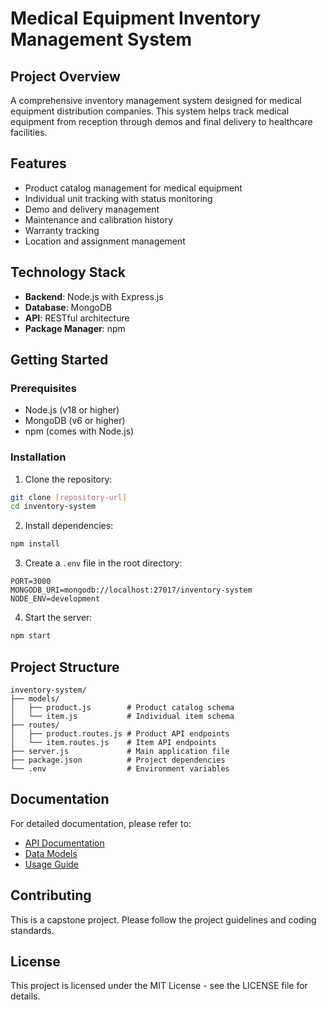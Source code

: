 # Medical Equipment Inventory Management System

## Project Overview
A comprehensive inventory management system designed for medical equipment distribution companies. This system helps track medical equipment from reception through demos and final delivery to healthcare facilities.

## Features
- Product catalog management for medical equipment
- Individual unit tracking with status monitoring
- Demo and delivery management
- Maintenance and calibration history
- Warranty tracking
- Location and assignment management

## Technology Stack
- **Backend**: Node.js with Express.js
- **Database**: MongoDB
- **API**: RESTful architecture
- **Package Manager**: npm

## Getting Started

### Prerequisites
- Node.js (v18 or higher)
- MongoDB (v6 or higher)
- npm (comes with Node.js)

### Installation
1. Clone the repository:
```bash
git clone [repository-url]
cd inventory-system
```

2. Install dependencies:
```bash
npm install
```

3. Create a `.env` file in the root directory:
```env
PORT=3000
MONGODB_URI=mongodb://localhost:27017/inventory-system
NODE_ENV=development
```

4. Start the server:
```bash
npm start
```

## Project Structure
```
inventory-system/
├── models/
│   ├── product.js        # Product catalog schema
│   └── item.js           # Individual item schema
├── routes/
│   ├── product.routes.js # Product API endpoints
│   └── item.routes.js    # Item API endpoints
├── server.js             # Main application file
├── package.json          # Project dependencies
└── .env                  # Environment variables
```

## Documentation
For detailed documentation, please refer to:
- [API Documentation](docs/API.md)
- [Data Models](docs/MODELS.md)
- [Usage Guide](docs/USAGE.md)

## Contributing
This is a capstone project. Please follow the project guidelines and coding standards.

## License
This project is licensed under the MIT License - see the LICENSE file for details.
